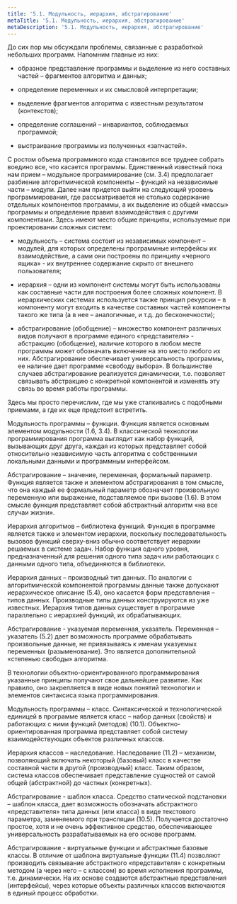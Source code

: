 ```yaml
---
title: '5.1. Модульность, иерархия, абстрагирование'
metaTitle: '5.1. Модульность, иерархия, абстрагирование'
metaDescription: '5.1. Модульность, иерархия, абстрагирование'
---
```


До сих пор мы обсуждали проблемы, связанные с разработкой небольших программ. Напомним главные из них:

- образное представление программы и выделение из него составных частей – фрагментов алгоритма и данных;

- определение переменных и их смысловой интерпретации;

- выделение фрагментов алгоритма с известным результатом (контекстов);

- определение соглашений – инвариантов, соблюдаемых программой;

- выстраивание программы из полученных «запчастей».

С ростом объема программного кода становится все труднее собрать воедино все, что касается программы. Единственный известный пока нам прием – модульное программирование (см. 3.4) предполагает разбиение алгоритмической компоненты – функций на независимые части – модули. Далее нам придется выйти на следующий уровень программирования, где рассматривается не столько содержание отдельных компонентов программы, а их выделение из общей «массы» программы и определение правил взаимодействия с другими компонентами. Здесь имеют место общие принципы, используемые при проектировании сложных систем:

- модульность – система состоит из независимых компонент – модулей, для которых определены программные интерфейсы их взаимодействие, а сами они построены по принципу «черного ящика» - их внутреннее содержание скрыто от внешнего пользователя;

- иерархия – одни из компонент системы могут быть использованы как составные части для построения более сложных компонент. В иерархических системах используется также принцип рекурсии – в компоненту могут входить в качестве составных частей компоненты такого же типа (а в нее – аналогичные, и т.д. до бесконечности);

- абстрагирование (обобщение) – множество компонент различных видов получают в программе единого «представителя» - абстракцию (обобщение), наличие которого в любом месте программы может обозначать включение на это место любого их них. Абстрагирование обеспечивает универсальность программы, ее наличие дает программе «свободу выбора». В большинстве случаев абстрагирование реализуется динамически, т.е. позволяет связывать абстракцию с конкретной компонентой и изменять эту связь во время работы программы.

Здесь мы просто перечислим, где мы уже сталкивались с подобными приемами, а где их еще предстоит встретить.

Модульность программы – функции. Функция является основным элементом модульности (1.6, 3.4).  В классической технологии программирования программа выглядит как набор функций, вызывающих друг друга, каждая из которых представляет собой относительно независимую часть алгоритма с собственными локальными данными и программным интерфейсом.

Абстрагирование – значение, переменная, формальный параметр. Функция является также и элементом абстрагирования в том смысле, что она каждый ее формальный параметр обозначает произвольную переменную или выражение, подставляемое при вызове (1.6). В этом смысле функция представляет собой абстрактный алгоритм «на все случаи жизни».

Иерархия алгоритмов – библиотека функций. Функция в программе является также и элементом иерархии, поскольку последовательность вызовов функций сверху-вниз обычно соответствует иерархии решаемых в системе задач.  Набор функция одного уровня, предназначенный для решения одного типа задач или работающих с данными одного типа, объединяются в библиотеки.

Иерархия данных – производный тип данных. По аналогии с алгоритмической компонентой программы данные также допускают иерархическое описание (5.4), оно касается форм представления – типов данных. Производные типы данных конструируются из уже известных. Иерархия типов данных существует в программе параллельно с иерархией функций, их обрабатывающих.

Абстрагирование - указуемая переменная, указатель. Переменная – указатель (5.2) дает возможность программе обрабатывать произвольные данные, не привязываясь к именам указуемых переменных (разыменование). Это является дополнительной «степенью свободы» алгоритма.

В технологии объектно-ориентированного программирования указанные принципы получают свое дальнейшее развитие. Как правило, оно закрепляется в виде новых понятий технологии и элементов синтаксиса языка программирования.

Модульность программы – класс. Синтаксической и технологической единицей в программе является класс – набор  данных (свойств) и работающих с ними функций (методов) (10.1). Объектно-ориентированная программа представляет собой систему взаимодействующих объектов различных классов.

Иерархия классов – наследование. Наследование (11.2) – механизм, позволяющий включать некоторый (базовый) класс  в качестве составной части в другой (производный) класс. Таким образом, система классов обеспечивает представление сущностей от самой общей (абстрактной) до частных (конкретных).

Абстрагирование - шаблон класса. Средство статической подстановки – шаблон класса, дает возможность обозначать абстрактного «представителя» типа данных (или класса) в виде текстового параметра, заменяемого при трансляции (10.5). Получается достаточно простое, хотя и не очень эффективное средство, обеспечивающее универсальность разрабатываемых на его основе программ.

Абстрагирование - виртуальные функции и абстрактные базовые классы. В отличие от шаблона виртуальные функции (11.4) позволяют производить связывание абстрактного «представителя» с конкретным методом (а через него – с классом)  во время исполнения программы, т.е. динамически. На их основе создаются абстрактные представления (интерфейсы), через которые объекты различных классов включаются в единый процесс обработки.


